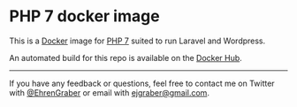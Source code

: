 # PHP 7 docker image

This is a [Docker](http://www.docker.com) image for [PHP 7](http://php.net/) suited to run Laravel and Wordpress.

An automated build for this repo is available on the [Docker Hub](https://registry.hub.docker.com/u/egraber/php7-fpm/).

---

If you have any feedback or questions, feel free to contact me on Twitter with [@EhrenGraber](https://twitter.com/EhrenGraber) or email with [ejgraber@gmail.com](mailto:ejgraber@gmail.com).